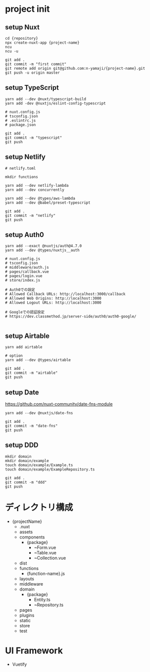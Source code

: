 # project init
## setup Nuxt
```
cd {repository}
npx create-nuxt-app {project-name}
ncu
ncu -u

git add .
git commit -m "first commit"
git remote add origin git@github.com:n-yamaji/{project-name}.git
git push -u origin master
```

## setup TypeScript
```
yarn add --dev @nuxt/typescript-build
yarn add -dev @nuxtjs/eslint-config-typescript

# nuxt.config.js
# tsconfig.json
# .eslintrc.js
# package.json

git add .
git commit -m "typescript"
git push
```

## setup Netlify
```
# netlify.toml

mkdir functions

yarn add --dev netlify-lambda
yarn add --dev concurrently

yarn add --dev @types/aws-lambda
yarn add --dev @babel/preset-typescript

git add .
git commit -m "netlify"
git push
```

## setup Auth0
```
yarn add --exact @nuxtjs/auth@4.7.0
yarn add --dev @types/nuxtjs__auth

# nuxt.config.js
# tsconfig.json
# middleware/auth.js
# pages/callback.vue
# pages/login.vue
# store/index.js

# Auth0での設定
# Allowed Callback URLs: http://localhost:3000/callback
# Allowed Web Origins: http://localhost:3000
# Allowed Logout URLs: http://localhost:3000

# Googleでの認証設定
# https://dev.classmethod.jp/server-side/auth0/auth0-google/


```

## setup Airtable
```
yarn add airtable

# option
yarn add --dev @types/airtable

git add .
git commit -m "airtable"
git push
```

## setup Date
https://github.com/nuxt-community/date-fns-module

```
yarn add --dev @nuxtjs/date-fns

git add .
git commit -m "date-fns"
git push
```

## setup DDD
```
mkdir domain
mkdir domain/example
touch domain/example/Example.ts
touch domain/example/ExampleRepository.ts

git add .
git commit -m "ddd"
git push
```

# ディレクトリ構成
- {projectName}
  - .nuxt
  - assets
  - components
    - {package}
      - ~Form.vue
      - ~Table.vue
      - ~Collection.vue
  - dist
  - functions
    - {function-name}.js
  - layouts
  - middleware
  - domain
    - {package}
      - Entity.ts
      - ~Repository.ts
  - pages
  - plugins
  - static
  - store
  - test

# UI Framework
- Vuetify